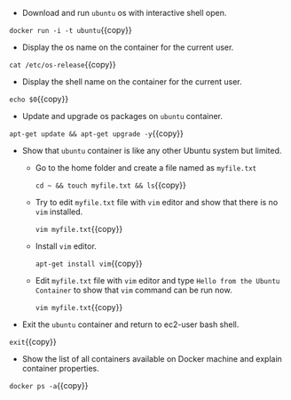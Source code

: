 - Download and run `ubuntu` os with interactive shell open.

`docker run -i -t ubuntu`{{copy}}

- Display the os name on the container for the current user.

`cat /etc/os-release`{{copy}}

- Display the shell name on the container for the current user.

`echo $0`{{copy}}

- Update and upgrade os packages on `ubuntu` container.

`apt-get update && apt-get upgrade -y`{{copy}}

- Show that `ubuntu` container is like any other Ubuntu system but limited.

  - Go to the home folder and create a file named as `myfile.txt`

    `cd ~ && touch myfile.txt && ls`{{copy}}

  - Try to edit `myfile.txt` file with `vim` editor and show that there is no `vim` installed.

    `vim myfile.txt`{{copy}}

  - Install `vim` editor.

    `apt-get install vim`{{copy}}

  - Edit `myfile.txt` file with `vim` editor and type `Hello from the Ubuntu Container` to show that `vim` command can be run now.

    `vim myfile.txt`{{copy}}

- Exit the `ubuntu` container and return to ec2-user bash shell.

`exit`{{copy}}

- Show the list of all containers available on Docker machine and explain container properties.

`docker ps -a`{{copy}}